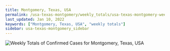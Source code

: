 ```yaml
---
title: Montgomery, Texas, USA
permalink: /usa-texas-montgomery/weekly_totals/usa-texas-montgomery-weekly_totals.html
last_updated: Jan 10, 2022
keywords: ["Montgomery, Texas, USA", "weekly totals"]
sidebar: usa-texas-montgomery_sidebar
---
```


![Weekly Totals of Confirmed Cases for Montgomery, Texas, USA](/covid_tracker/images/graphs/usa-texas-montgomery-weekly_totals_graph.png)
